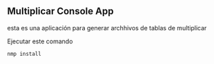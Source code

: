 

## Multiplicar Console App

esta es una aplicación para generar archhivos de tablas de multiplicar

Ejecutar este comando

```
nmp install
```